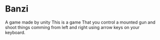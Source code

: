 # Banzi
A game made by unity
This is a game That you control a mounted gun and shoot things comming from left and right using arrow keys on your keyboard.
